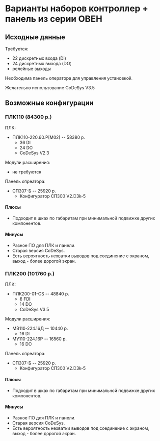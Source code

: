 # Варианты наборов контроллер + панель из серии ОВЕН

## Исходные данные

Требуется:
* 22 дискретных входа (DI)
* 24 дискретных выхода (DO)
* релейные выходы

Необходима панель оператора для управления установкой.

Желательно использование CoDeSys V3.5

## Возможные конфигурации

### ПЛК110 (84300 р.)

ПЛК:
* ПЛК110-220.60.Р[М02] -- 58380 р.
  * 36 DI
  * 24 DO
  * CoDeSys V2.3

Модули расширения:
* не требуются

Панель опреатора:
* СП307-Б -- 25920 р.
  * Конфигуратор СП300 V2.D3k-5

#### Плюсы

* Подходит в шках по габаритам при минимальной подвижке других компонентов.

#### Минусы

* Разное ПО для ПЛК и панели.
* Старая версия CoDeSys.
* Есть вероятность нехватки выводов под соединение с экраном, выход - более дорогой экран.

### ПЛК200 (101760 р.)

ПЛК:
* ПЛК200-01-CS -- 48840 р.
  * 8 FDI
  * 14 DO
  * CoDeSys V3.5

Модули расширения:
* МВ110-224.16Д -- 10440 р.
  * 16 DI
* МУ110-224.16Р -- 16560 р.
  * 16 DO

Панель опреатора:
* СП307-Б -- 25920 р.
  * Конфигуратор СП300 V2.D3k-5

#### Плюсы

* Подходит в шках по габаритам при минимальной подвижке других компонентов.

#### Минусы

* Разное ПО для ПЛК и панели.
* Старая версия CoDeSys.
* Есть вероятность нехватки выводов под соединение с экраном, выход - более дорогой экран.

